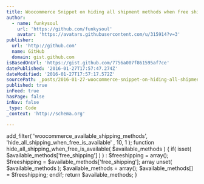```yaml
---
title: Woocommerce Snippet on hiding all shipment methods when free shipping is available
author:
  - name: funkysoul
    url: 'https://github.com/funkysoul'
    avatar: 'https://avatars.githubusercontent.com/u/315914?v=3'
publisher:
  url: 'http://github.com'
  name: GitHub
  domain: gist.github.com
isBasedOnUrl: 'https://gist.github.com/7756a007f861595af7ce'
datePublished: '2016-01-27T17:57:47.274Z'
dateModified: '2016-01-27T17:57:17.572Z'
sourcePath: _posts/2016-01-27-woocommerce-snippet-on-hiding-all-shipment-methods-when-free.md
published: true
inFeed: true
hasPage: false
inNav: false
_type: Code
_context: 'http://schema.org'

---
```

add&lowbar;filter&lpar; 'woocommerce&lowbar;available&lowbar;shipping&lowbar;methods'&comma; 'hide&lowbar;all&lowbar;shipping&lowbar;when&lowbar;free&lowbar;is&lowbar;available' &comma; 10&comma; 1 &rpar;&semi; &NewLine;function hide&lowbar;all&lowbar;shipping&lowbar;when&lowbar;free&lowbar;is&lowbar;available&lpar; &dollar;available&lowbar;methods &rpar; &lcub; &NewLine;&Tab;if&lpar; isset&lpar; &dollar;available&lowbar;methods&lsqb;'free&lowbar;shipping'&rsqb; &rpar; &rpar; &colon; &NewLine;&Tab;&Tab;&dollar;freeshipping &equals; array&lpar;&rpar;&semi; &dollar;freeshipping &equals; &dollar;available&lowbar;methods&lsqb;'free&lowbar;shipping'&rsqb;&semi; &NewLine;&Tab;&NewLine;&Tab;array unset&lpar; &dollar;available&lowbar;methods &rpar;&semi; &NewLine;&NewLine;&Tab;&dollar;available&lowbar;methods &equals; array&lpar;&rpar;&semi; &NewLine;&Tab;&dollar;available&lowbar;methods&lsqb;&rsqb; &equals; &dollar;freeshipping&semi; &NewLine;&Tab;endif&semi; &NewLine;&Tab;return &dollar;available&lowbar;methods&semi; &NewLine;&rcub;